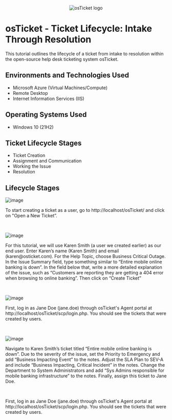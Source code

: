 <p align="center">
<img src="https://i.imgur.com/Clzj7Xs.png" alt="osTicket logo"/>
</p>

<h1>osTicket - Ticket Lifecycle: Intake Through Resolution</h1>
This tutorial outlines the lifecycle of a ticket from intake to resolution within the open-source help desk ticketing system osTicket.<br />


<h2>Environments and Technologies Used</h2>

- Microsoft Azure (Virtual Machines/Compute)
- Remote Desktop
- Internet Information Services (IIS)

<h2>Operating Systems Used </h2>

- Windows 10</b> (21H2)

<h2>Ticket Lifecycle Stages</h2>

- Ticket Creation
- Assignment and Communication
- Working the Issue
- Resolution

<h2>Lifecycle Stages</h2>


![image](https://github.com/jamstylr/ticket-lifecycle/assets/159660523/dde4c020-5203-43a5-bbb3-61b53ecfe86e)
<p>
To start creating a ticket as a user, go to http://localhost/osTicket/ and click on "Open a New Ticket”.
</p>
<br />

![image](https://github.com/jamstylr/ticket-lifecycle/assets/159660523/b64e55be-ca66-4c01-9324-10e60f0b90e9)
<p>
For this tutorial, we will use Karen Smith (a user we created earlier) as our end user. Enter Karen’s name (Karen Smith) and email (karen@osticket.com). For the Help Topic, choose Business Critical Outage. In the Issue Summary field, type something similar to “Entire mobile online banking is down”. In the field below that, write a more detailed explanation of the issue, such as “Customers are reporting they are getting a 404 error when browsing to online banking”. Then click on “Create Ticket”
</p>
<br />

![image](https://github.com/jamstylr/ticket-lifecycle/assets/159660523/86cbbe00-a9bc-4165-ac98-de1b49e2f59e)
<p>
First, log in as Jane Doe (jane.doe) through osTicket's Agent portal at http://localhost/osTicket/scp/login.php. You should see the tickets that were created by users.
</p>
<br />

![image](https://github.com/jamstylr/ticket-lifecycle/assets/159660523/77b5d848-c081-4841-88af-73480296b1b1)
<p>
Navigate to Karen Smith’s ticket titled “Entire mobile online banking is down”. Due to the severity of the issue, set the Priority to Emergency and add “Business Impacting Event” to the notes. Adjust the SLA Plan to SEV-A and include “Business Impacting, Critical Incident” in the notes. Change the Department to System Administrators and add “Sys Admins responsible for mobile banking infrastructure” to the notes. Finally, assign this ticket to Jane Doe.
</p>
<br />


<p>
First, log in as Jane Doe (jane.doe) through osTicket's Agent portal at http://localhost/osTicket/scp/login.php. You should see the tickets that were created by users.
</p>
<br />
